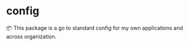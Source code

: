 # config
📦 This package is a go to standard config for my own applications and across organization.
